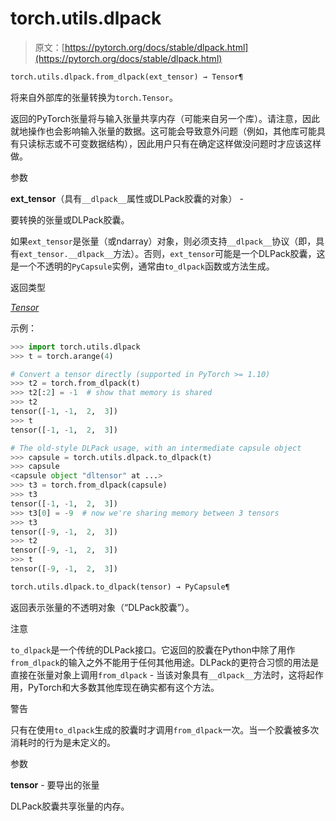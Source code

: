# torch.utils.dlpack

> 原文：[https://pytorch.org/docs/stable/dlpack.html](https://pytorch.org/docs/stable/dlpack.html)

```py
torch.utils.dlpack.from_dlpack(ext_tensor) → Tensor¶
```

将来自外部库的张量转换为`torch.Tensor`。

返回的PyTorch张量将与输入张量共享内存（可能来自另一个库）。请注意，因此就地操作也会影响输入张量的数据。这可能会导致意外问题（例如，其他库可能具有只读标志或不可变数据结构），因此用户只有在确定这样做没问题时才应该这样做。

参数

**ext_tensor**（具有`__dlpack__`属性或DLPack胶囊的对象） -

要转换的张量或DLPack胶囊。

如果`ext_tensor`是张量（或ndarray）对象，则必须支持`__dlpack__`协议（即，具有`ext_tensor.__dlpack__`方法）。否则，`ext_tensor`可能是一个DLPack胶囊，这是一个不透明的`PyCapsule`实例，通常由`to_dlpack`函数或方法生成。

返回类型

[*Tensor*](tensors.html#torch.Tensor "torch.Tensor")

示例：

```py
>>> import torch.utils.dlpack
>>> t = torch.arange(4)

# Convert a tensor directly (supported in PyTorch >= 1.10)
>>> t2 = torch.from_dlpack(t)
>>> t2[:2] = -1  # show that memory is shared
>>> t2
tensor([-1, -1,  2,  3])
>>> t
tensor([-1, -1,  2,  3])

# The old-style DLPack usage, with an intermediate capsule object
>>> capsule = torch.utils.dlpack.to_dlpack(t)
>>> capsule
<capsule object "dltensor" at ...>
>>> t3 = torch.from_dlpack(capsule)
>>> t3
tensor([-1, -1,  2,  3])
>>> t3[0] = -9  # now we're sharing memory between 3 tensors
>>> t3
tensor([-9, -1,  2,  3])
>>> t2
tensor([-9, -1,  2,  3])
>>> t
tensor([-9, -1,  2,  3]) 
```

```py
torch.utils.dlpack.to_dlpack(tensor) → PyCapsule¶
```

返回表示张量的不透明对象（“DLPack胶囊”）。

注意

`to_dlpack`是一个传统的DLPack接口。它返回的胶囊在Python中除了用作`from_dlpack`的输入之外不能用于任何其他用途。DLPack的更符合习惯的用法是直接在张量对象上调用`from_dlpack` - 当该对象具有`__dlpack__`方法时，这将起作用，PyTorch和大多数其他库现在确实都有这个方法。

警告

只有在使用`to_dlpack`生成的胶囊时才调用`from_dlpack`一次。当一个胶囊被多次消耗时的行为是未定义的。

参数

**tensor** - 要导出的张量

DLPack胶囊共享张量的内存。

